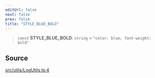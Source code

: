 ```yaml
---
editUrl: false
next: false
prev: false
title: "STYLE_BLUE_BOLD"
---
```


> `const` **STYLE\_BLUE\_BOLD**: `string` = `"color: blue; font-weight: bold"`

## Source

[src/utils/LogUtils.ts:4](https://github.com/relishinc/dill-pixel/blob/c79d8e8552aaa0f13a29535c819ae67d025b4669/src/utils/LogUtils.ts#L4)
